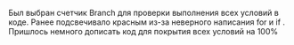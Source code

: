 Был выбран счетчик Branch для проверки выполнения всех условий в коде. Ранее подсвечивало красным из-за неверного написания for и if . Пришлось немного дописать код для покрытия всех условий на 100%